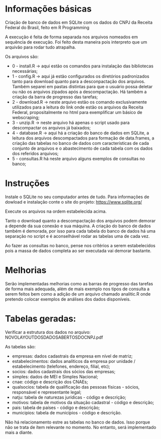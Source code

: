 # Informações básicas
Criação de banco de dados em SQLite com os dados do CNPJ da Receita Federal do Brasil, feito em R Programming

A execução é feita de forma separada nos arquivos nomeados em sequência de execução. Foi feito desta maneira pois interpreto que um arquivão para rodar tudo atrapalha.

Os arquivos são:

 * 0 - install.R -> aqui estão os comandos para instalação das bibliotecas necessárias;
 * 1 - config.R -> aqui já estão configurados os diretórios padronizados tanto para download quanto para a desconpactação dos arquivos. Também separei em pastas distintas para que o usuário possa deletar ou não os arquivos zipados após a descompactação. Há também a criação da barra de progresso das tarefas;
 * 2 - download.R -> neste arquivo estão os comando exclusivamente utilizados para a leitura do link onde estão os arquivos da Receita Federal, propositalmente no html para exemplificar um básico de webscraping;
 * 3 - unzip.R -> neste arquivo há apenas o script usado para descompactar os arquivos já baixados;
 * 4 - database.R -> aqui há a criação do banco de dados em SQLite, a leitura dos arquivos descompactados para formação de data.frames, a criação das tabelas no banco de dados com características de cada conjunto de arquivos e o abastecimento de cada tabela com os dados dos referidos arquivos;
 * 5 - consultas.R há neste arquivo alguns exemplos de consultas no banco;

# Instruções

Instale o SQLite no seu computador antes de tudo. Para informações de dowload e instalação conte o site do projeto: https://www.sqlite.org/

Execute os arquivos na ordem estabelecida acima.

Tanto o download quanto a descompactação dos arquivos podem demorar a depende da sua conexão e sua máquina. A criação do banco de dados também é demorada, por isso para cada tabela do banco de dados há uma separação no script e é aconselhável rodar as tabelas uma de cada vez.

Ao fazer as consultas no banco, pense nos critérios a serem estabelecidos pois a massa de dados completa ao ser executada vai demorar bastante.

# Melhorias

Serão implementadas melhorias como as barras de progresso das tarefas de forma mais adequada, além de mais exemplo nos tipos de consulta a serem feitos bem como a adição de um arquivo chamado analitic.R onde pretendo colocar exemplos de análises dos dados disponíveis.

# Tabelas geradas:

Verificar a estrutura dos dados no arquivo: NOVOLAYOUTDOSDADOSABERTOSDOCNPJ.pdf

As tabelas são:

* empresas: dados cadastrais da empresa em nível de matriz;
* estabelecimentos: dados analíticos da empresa por unidade / estabelecimento (telefones, endereço, filial, etc);
* socios: dados cadastrais dos sócios das empresas;
* simples: dados de MEI e Simples Nacional;
* cnae: código e descrição dos CNAEs;
* qualsocios: tabela de qualificação das pessoas físicas - sócios, responsável e representante legal;
* natju: tabela de naturezas jurídicas - código e descrição;
* motivos: tabela de motivos da situação cadastral - código e descrição;
* pais: tabela de países - código e descrição;
* municipios: tabela de municípios - código e descrição.

Não há relacionamento estre as tabelas no banco de dados. Isso porque não se trata de ítem relevante no momento. No entanto, será implementado mais a diante.



